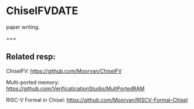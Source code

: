 # ChiselFVDATE

paper writing.

===

## Related resp:

ChiselFV: https://github.com/Moorvan/ChiselFV

Multi-ported memory: https://github.com/VerificaticationStudio/MultPortedRAM

RISC-V Formal in Chisel: https://github.com/Moorvan/RISCV-Formal-Chisel
